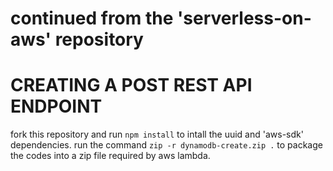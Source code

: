 # continued from the 'serverless-on-aws' repository

# CREATING A POST REST API ENDPOINT
fork this repository and run `npm install` to intall the uuid and 'aws-sdk' dependencies.
run the command `zip -r dynamodb-create.zip .` to package the codes into a zip file required by aws lambda.

